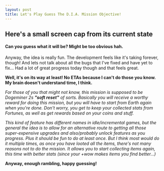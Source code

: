 ```yaml
---
layout: post
title: Let's Play Guess The D.I.A. Mission Objective!
---
```


## Here's a small screen cap from its current state

<amp-img width="233" height="410" alt="A picture of Kitler and some kittens" src="/assets/images/mission1.jpg"></amp-img>

#### Can you guess what it will be? Might be too obvious hah.

Anyway, the idea is really fun. The development feels like it's taking forever, though! And lets not talk about all the bugs that I've fixed and have yet to fix... Had a lot of great progress today though and that feels great.

**Well, it's on its way at least! No ETAs because I can't do those you know. My brain doesn't understand time, I think.**

_For those of you that might not know, this mission is supposed to be Dogeminer 2s **"soft reset"** of sorts. Basically you will receive a worthy reward for doing this mission, but you will have to start from Earth again when you're done. Don't worry, you get to keep your collected stats from Fortunes, as well as get rewards based on your coins and stuff._

_This kind of feature has different names in idle/incremental games, but the general the idea is to allow for an alternative route to getting all those super-expensive upgrades and also/probably unlock features as you progress. Plus it should be fun to do at least once. But I think most would do it multiple times, as once you have looted all the items, there's not many reasons not to do the mission. It allows you to start collecting items again, this time with better stats (since your +wow makes items you find better...)_

**Anyway, enough rambling, happy guessing!**